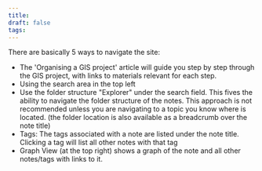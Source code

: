 ```yaml
---
title:
draft: false
tags:
---
```

There are basically 5 ways to navigate the site:
- The 'Organising a GIS project' article will guide you step by step through the GIS project, with links to materials relevant for each step. 
- Using the search area in the top left
- Use the folder structure "Explorer" under the search field. This fives the ability to navigate the folder structure of the notes. This approach is not recommended unless you are navigating to a topic you know where is located. (the folder location is also available as a breadcrumb over the note title)
- Tags: The tags associated with a note are listed under the note title. Clicking a tag will list all other notes with that tag
- Graph View (at the top right) shows a graph of the note and all other notes/tags with links to it.